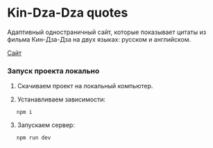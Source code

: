 # Kin-Dza-Dza quotes

Адаптивный одностраничный сайт, которые показывает цитаты из фильма Кин-Дза-Дза на двух языках: русском и английском.

[Сайт](https://projectongithub.github.io/kin-dza-dza-quotes/)

### Запуск проекта локально

1. Скачиваем проект на локальный компьютер.

2. Устанавливаем зависимости:

```console
   npm i
```

3. Запускаем сервер:

```console
   npm run dev
```

